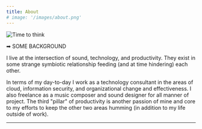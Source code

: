 ```yaml
---
title: About
# image: '/images/about.png'
---
```


![Time to think](/images/about.png)



➡ SOME BACKGROUND

 I live at the intersection of sound, technology, and productivity. They exist in some strange symbiotic relationship feeding (and at time hindering) each other.  

 In terms of my day-to-day I work as a technology consultant in the areas of cloud, information security, and organizational change and effectiveness.  I also freelance as a music composer and sound designer for all manner of project.  The third "pillar" of productivity is another passion of mine and core to my efforts to keep the other two areas humming (in addition to my life outside of work).

---
